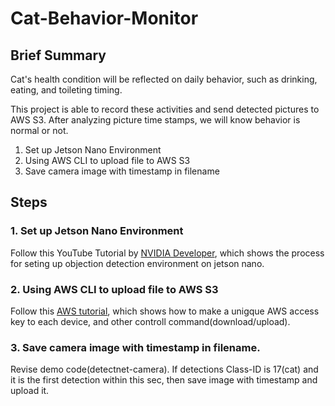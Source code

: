 # Cat-Behavior-Monitor
## Brief Summary
Cat's health condition will be reflected on daily behavior, such as drinking, eating, and toileting timing. 

This project is able to record these activities and send detected pictures to AWS S3. After analyzing picture time stamps, we will know behavior is normal or not.

1. Set up Jetson Nano Environment
2. Using AWS CLI to upload file to AWS S3
3. Save camera image with timestamp in filename

## Steps
### 1. Set up Jetson Nano Environment
Follow this YouTube Tutorial by [NVIDIA Developer](https://www.youtube.com/watch?v=bcM5AQSAzUY&feature=youtu.be), which shows the process for seting up objection detection environment on jetson nano.

### 2. Using AWS CLI to upload file to AWS S3
Follow this [AWS tutorial](https://aws.amazon.com/tw/getting-started/tutorials/backup-to-s3-cli/), which shows how to make a unigque AWS access key to each device, and other controll command(download/upload).

### 3. Save camera image with timestamp in filename.
Revise demo code(detectnet-camera). If detections Class-ID is 17(cat) and it is the first detection within this sec, then save image with timestamp and upload it.
